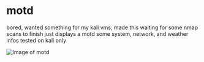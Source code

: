 # motd
bored, wanted something for my kali vms, made this waiting for some nmap scans to finish
just displays a motd some system, network, and weather infos
tested on kali only

![Image of motd](https://i.imgur.com/6YpdgUT.png)

